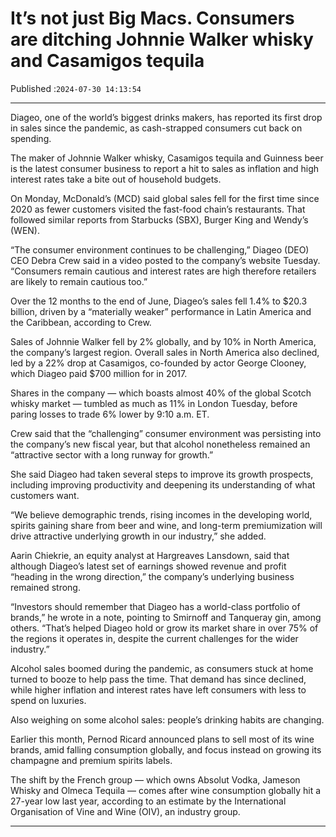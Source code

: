 # It’s not just Big Macs. Consumers are ditching Johnnie Walker whisky and Casamigos tequila

Published :`2024-07-30 14:13:54`

---

Diageo, one of the world’s biggest drinks makers, has reported its first drop in sales since the pandemic, as cash-strapped consumers cut back on spending.

The maker of Johnnie Walker whisky, Casamigos tequila and Guinness beer is the latest consumer business to report a hit to sales as inflation and high interest rates take a bite out of household budgets.

On Monday, McDonald’s (MCD) said global sales fell for the first time since 2020 as fewer customers visited the fast-food chain’s restaurants. That followed similar reports from Starbucks (SBX), Burger King and Wendy’s (WEN).

“The consumer environment continues to be challenging,” Diageo (DEO) CEO Debra Crew said in a video posted to the company’s website Tuesday. “Consumers remain cautious and interest rates are high therefore retailers are likely to remain cautious too.”

Over the 12 months to the end of June, Diageo’s sales fell 1.4% to $20.3 billion, driven by a “materially weaker” performance in Latin America and the Caribbean, according to Crew.

Sales of Johnnie Walker fell by 2% globally, and by 10% in North America, the company’s largest region. Overall sales in North America also declined, led by a 22% drop at Casamigos, co-founded by actor George Clooney, which Diageo paid $700 million for in 2017.

Shares in the company — which boasts almost 40% of the global Scotch whisky market — tumbled as much as 11% in London Tuesday, before paring losses to trade 6% lower by 9:10 a.m. ET.

Crew said that the “challenging” consumer environment was persisting into the company’s new fiscal year, but that alcohol nonetheless remained an “attractive sector with a long runway for growth.”

She said Diageo had taken several steps to improve its growth prospects, including improving productivity and deepening its understanding of what customers want.

“We believe demographic trends, rising incomes in the developing world, spirits gaining share from beer and wine, and long-term premiumization will drive attractive underlying growth in our industry,” she added.

Aarin Chiekrie, an equity analyst at Hargreaves Lansdown, said that although Diageo’s latest set of earnings showed revenue and profit “heading in the wrong direction,” the company’s underlying business remained strong.

“Investors should remember that Diageo has a world-class portfolio of brands,” he wrote in a note, pointing to Smirnoff and Tanqueray gin, among others. “That’s helped Diageo hold or grow its market share in over 75% of the regions it operates in, despite the current challenges for the wider industry.”

Alcohol sales boomed during the pandemic, as consumers stuck at home turned to booze to help pass the time. That demand has since declined, while higher inflation and interest rates have left consumers with less to spend on luxuries.

Also weighing on some alcohol sales: people’s drinking habits are changing.

Earlier this month, Pernod Ricard announced plans to sell most of its wine brands, amid falling consumption globally, and focus instead on growing its champagne and premium spirits labels.

The shift by the French group — which owns Absolut Vodka, Jameson Whisky and Olmeca Tequila — comes after wine consumption globally hit a 27-year low last year, according to an estimate by the International Organisation of Vine and Wine (OIV), an industry group.

---

